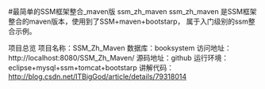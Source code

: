 #最简单的SSM框架整合_maven版 ssm_zh_maven
ssm_zh_maven 是SSM框架整合的maven版本，使用到了SSM+maven+bootstarp，
属于入门级别的ssm整合示例。

项目总览 
项目名称：SSM_Zh_Maven 
数据库：booksystem 
访问地址：http://localhost:8080/SSM_Zh_Maven/ 
源码地址：github 
运行环境：eclipse+mysql+ssm+tomcat+bootstarp
讲解代码：http://blog.csdn.net/ITBigGod/article/details/79318014
